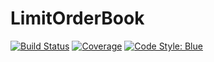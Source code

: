 # LimitOrderBook

[![Build Status](https://github.com/p-casgrain@github.com/LimitOrderBook.jl/workflows/CI/badge.svg)](https://github.com/p-casgrain@github.com/LimitOrderBook.jl/actions)
[![Coverage](https://codecov.io/gh/p-casgrain@github.com/LimitOrderBook.jl/branch/master/graph/badge.svg)](https://codecov.io/gh/p-casgrain@github.com/LimitOrderBook.jl)
[![Code Style: Blue](https://img.shields.io/badge/code%20style-blue-4495d1.svg)](https://github.com/invenia/BlueStyle)
